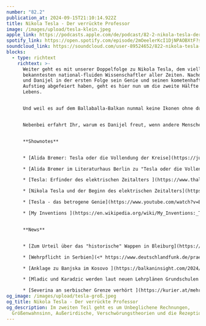 ```yaml
---
number: "82.2"
publication_at: 2024-09-15T21:10:14.922Z
title: Nikola Tesla - Der verrückte Professor
image: /images/upload/tesla-klein.jpeg
apple_link: https://podcasts.apple.com/de/podcast/82-2-nikola-tesla-der-verr%C3%BCckte-professor/id1170436903?i=1000669626590
spotify_link: https://open.spotify.com/episode/2mOeelerKcI1DjNPAOBXtF?si=4f254e6a72984929
soundcloud_link: https://soundcloud.com/user-89524652/822-nikola-tesla-der-verruckte-professor
blocks:
  - type: richtext
    richtext: >-
      Weiter geht es mit unserer Doppelfolge zu Nikola Tesla, dem vielleicht
      bekanntesten national-fluiden Wissenschaftler aller Zeiten. Nachdem Krsto
      und Danijel in der ersten Folge sein Genie und seinen kometenhaften
      Aufstieg abgefeiert haben, geht es hier nun um die zweite Hälfte seines
      Lebens.


      Und weil es auf dem Ballaballa-Balkan nunmal keine Ikonen ohne dunkle Seiten gibt, bietet die alles, was man sich wünschen kann: Unbeglichene Rechnungen, Größenwahnsinn, Außerirdische und Verschwörungstheorien. Und natürlich wird endlich die Frage geklärt, ob Tesla nun Serbe, Kroate oder Albaner war.


      Nebenbei erfahrt Ihr, warum es Danijel freut, wenn andere Menschen weinen, warum Krsto nach seinem Skoplje-Aufenthalt die Schreibhand schmerzt und was Kinder in der Republika Srpska demnächst alles über Radovan Karadžić und Ratko Mladić erfahren....und was nicht.


      **S﻿hownotes**


      * [A﻿lida Bremer: Tesla oder die Vollendung der Kreise](https://jungundjung.at/tesla-oder-die-vollendung-der-kreise/) (Jung und Jung)

      * [Alida Bremer im Literaturhaus Berlin zu "Tesla oder die Vollendung der Kreise"](https://www.youtube.com/watch?v=ZeV_0XptgS4) (Youtube: 1:24:40)

      * [T﻿esla: Erfinder des elektrischen Zeitalters ](https://www.thalia.de/shop/home/artikeldetails/A1039774947)- Biografie von W. Bernard Carlson

      * [Nikola Tesla und der Beginn des elektrischen Zeitalters](https://www.swr.de/swrkultur/wissen/nikola-tesla-und-der-beginn-des-elektrischen-zeitalters-104.html) - SWR Feature, 29 min 

      * [T﻿esla - das betrogene Genie](https://www.youtube.com/watch?v=Bwb7Qp72Bjo) - Terra X, 43 Min, 2024

      * [M﻿y Inventions ](https://en.wikipedia.org/wiki/My_Inventions:_The_Autobiography_of_Nikola_Tesla)- Autobiografie von Nikola Tesla, 1919


      **N﻿ews**


      * [﻿Zum Urteil über das "historische" Wappen in Bleiburg](https://www.portalnovosti.com/demontaza-bijelog-polja) (Novosti, Kroatisch)

      * [Wehrpflicht in Serbien](<* https://www.deutschlandfunk.de/praesident-vucic-gibt-gruenes-licht-fuer-einfuehrung-der-wehrpflicht-100.html>) (Deutschlandfunk)

      * [A﻿nklage zu Banjska im Kosovo ](https://balkaninsight.com/2024/09/11/kosovo-indicts-45-for-deadly-attack-by-armed-serb-group-in-banjska/)(Balkan Insight) 

      * [M﻿ladic und Karadzic werden laut neuen Lehrplänen Grundschulen der Republika Srpska künftig als Helden vorgestellt, ohne ihre Verbrechen zu nennen](https://balkaninsight.com/2024/09/13/bosnian-serb-schoolchildren-to-be-taught-mladic-karadzic-were-heroes/) (Balkan Insight)

      * [S﻿everina an serbischer Grenze verhört ](https://kurier.at/mehr-platz/verbaldelikt-serbien-kroatien-grenze-vorfall-popstar-severina/402940663)(Kurier)
og_image: /images/upload/tesla-groß.jpeg
og_title: Nikola Tesla - Der verrückte Professor
og_description: Im zweiten Teil geht es um Unbeglichene Rechnungen,
  Größenwahnsinn, Außerirdische, Verschwörungstheorien und die Rezeption Teslas.
---
```

